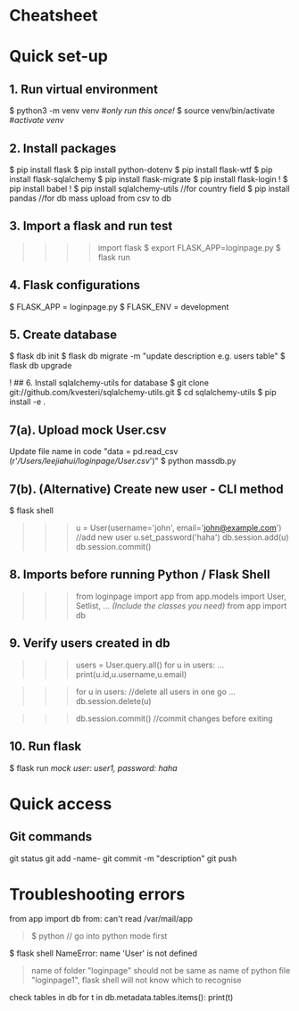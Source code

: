 # Cheatsheet

# Quick set-up
## 1. Run virtual environment
$   python3 -m venv venv               #*only run this once!*
$   source venv/bin/activate           #*activate venv*

## 2. Install packages
$   pip install flask
$   pip install python-dotenv
$   pip install flask-wtf
$   pip install flask-sqlalchemy
$   pip install flask-migrate
$   pip install flask-login
! $   pip install babel
! $   pip install sqlalchemy-utils       //for country field
$   pip install pandas                 //for db mass upload from csv to db

## 3. Import a flask and run test
>>>> import flask
$   export FLASK_APP=loginpage.py
$   flask run

## 4. Flask configurations
$   FLASK_APP = loginpage.py
$   FLASK_ENV = development

## 5. Create database
$   flask db init
$   flask db migrate -m "update description e.g. users table"
$   flask db upgrade

! ## 6. Install sqlalchemy-utils for database
$   git clone git://github.com/kvesteri/sqlalchemy-utils.git
$   cd sqlalchemy-utils
$   pip install -e .

## 7(a). Upload mock User.csv
Update file name in code "data = pd.read_csv (r'_/Users/leejiahui/loginpage/User.csv_')"
$   python massdb.py

## 7(b). (Alternative) Create new user - CLI method
$   flask shell
>>> u = User(username='john', email='john@example.com')       //add new user
>>> u.set_password('haha')
>>> db.session.add(u)
>>> db.session.commit()

## 8. Imports before running Python / Flask Shell
>>> from loginpage import app
>>> from app.models import User, Setlist, ... _(Include the classes you need)_
>>> from app import db

## 9. Verify users created in db
>>> users = User.query.all()
>>> for u in users:
...     print(u.id,u.username,u.email)

>>> for u in users:                 //delete all users in one go
...     db.session.delete(u)

>>> db.session.commit()            //commit changes before exiting

## 10. Run flask
$   flask run
_mock user: user1, password: haha_

# Quick access
## Git commands
git status
git add -name-
git commit -m "description"
git push

# Troubleshooting errors
from app import db
from: can't read /var/mail/app
> $ python // go into python mode first

$ flask shell 
NameError: name 'User' is not defined
> name of folder "loginpage" should not be same as name of python file "loginpage1", flask shell will not know which to recognise

check tables in db
for t in db.metadata.tables.items():
        print(t)